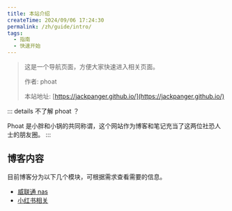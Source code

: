 ```yaml
---
title: 本站介绍
createTime: 2024/09/06 17:24:30
permalink: /zh/guide/intro/
tags:
  - 指南
  - 快速开始
---
```


> 这是一个导航页面，方便大家快速进入相关页面。
>
> 作者: phoat
>
> 本站地址: [https://jackpanger.github.io/](https://jackpanger.github.io/)

::: details 不了解 phoat ？

Phoat 是小胖和小锅的共同称谓，这个网站作为博客和笔记充当了这两位社恐人士的朋友圈。
:::

## 博客内容

目前博客分为以下几个模块，可根据需求查看需要的信息。

- [威联通 nas](./nas.md)
- [小红书相关](red_book.md)
